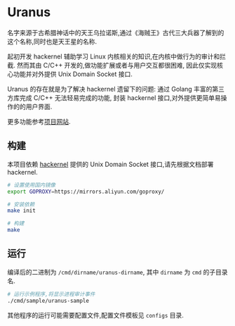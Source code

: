 # Uranus

名字来源于古希腊神话中的天王乌拉诺斯,通过《海贼王》古代三大兵器了解到的这个名称,同时也是天王星的名称.

起初开发 hackernel 辅助学习 Linux 内核相关的知识,在内核中做行为的审计和拦截.
然而其由 C/C++ 开发的,做功能扩展或者与用户交互都很困难,
因此仅实现核心功能并对外提供 Unix Domain Socket 接口.

Uranus 的存在就是为了解决 hackernel 遗留下的问题:
通过 Golang 丰富的第三方库完成 C/C++ 无法轻易完成的功能,
封装 hackernel 接口,对外提供更简单易操作的的用户界面.

更多功能参考[项目网站](https://hackernel.org/).

## 构建

本项目依赖 [hackernel](https://github.com/freshdom/hackernel)
提供的 Unix Domain Socket 接口,请先根据文档部署 hackernel.

```bash
# 设置使用国内镜像
export GOPROXY=https://mirrors.aliyun.com/goproxy/

# 安装依赖
make init

# 构建
make
```

## 运行

编译后的二进制为 `/cmd/dirname/uranus-dirname`, 其中 `dirname` 为 `cmd` 的子目录名.

```bash
# 运行示例程序,将显示进程审计事件
./cmd/sample/uranus-sample
```

其他程序的运行可能需要配置文件,配置文件模板见 `configs` 目录.
